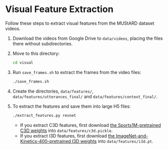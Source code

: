 # Visual Feature Extraction

Follow these steps to extract visual features from the MUStARD dataset videos.

1. Download the videos from Google Drive to `data/videos`, placing the files there without subdirectories.
2. Move to this directory:

    ```bash
    cd visual
    ```

3. Run `save_frames.sh` to extract the frames from the video files:

    ```bash
    ./save_frames.sh
    ```

4. Create the directories, `data/features/`, `data/features/utterances_final/` and `data/features/context_final/`.

5. To extract the features and save them into large H5 files:

    ```bash
    ./extract_features.py resnet
    ``` 

    * If you extract C3D features, first download
    [the Sports1M-pretrained C3D weights](http://imagelab.ing.unimore.it/files/c3d_pytorch/c3d.pickle)
    into `data/features/c3d.pickle`.
    * If you extract I3D features, first download
    [the ImageNet-and-Kinetics-400-pretrained I3D weights](https://github.com/piergiaj/pytorch-i3d/raw/master/models/rgb_imagenet.pt)
    into `data/features/i3d.pt`.
